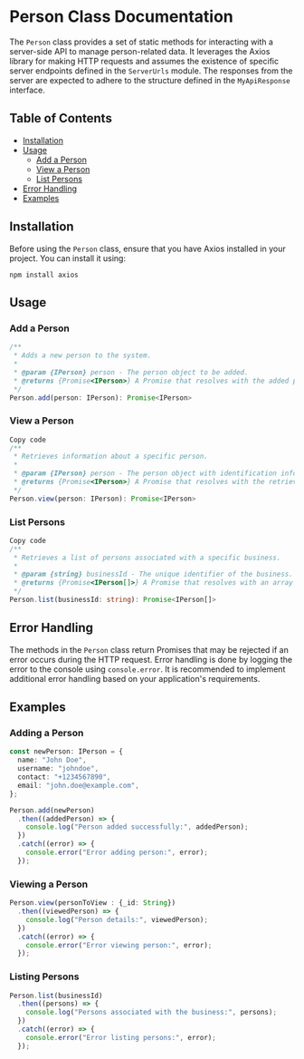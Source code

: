 # Person Class Documentation
The `Person` class provides a set of static methods for interacting with a server-side API to manage person-related data. It leverages the Axios library for making HTTP requests and assumes the existence of specific server endpoints defined in the `ServerUrls` module. The responses from the server are expected to adhere to the structure defined in the `MyApiResponse` interface.

## Table of Contents
- [Installation](#installation)
- [Usage](#usage)
  - [Add a Person](#add-a-person)
  - [View a Person](#view-a-person)
  - [List Persons](#list-persons)
- [Error Handling](#error-handling)
- [Examples](#examples)
## Installation
Before using the `Person` class, ensure that you have Axios installed in your project. You can install it using:
```
npm install axios
```

## Usage
### Add a Person
```typescript
/**
 * Adds a new person to the system.
 *
 * @param {IPerson} person - The person object to be added.
 * @returns {Promise<IPerson>} A Promise that resolves with the added person's data.
 */
Person.add(person: IPerson): Promise<IPerson>
```

### View a Person
```typescript
Copy code
/**
 * Retrieves information about a specific person.
 *
 * @param {IPerson} person - The person object with identification information.
 * @returns {Promise<IPerson>} A Promise that resolves with the retrieved person's data.
 */
Person.view(person: IPerson): Promise<IPerson>
```
### List Persons

```typescript
Copy code
/**
 * Retrieves a list of persons associated with a specific business.
 *
 * @param {string} businessId - The unique identifier of the business.
 * @returns {Promise<IPerson[]>} A Promise that resolves with an array of persons associated with the business.
 */
Person.list(businessId: string): Promise<IPerson[]>
```

## Error Handling
The methods in the `Person` class return Promises that may be rejected if an error occurs during the HTTP request. Error handling is done by logging the error to the console using `console.error`. It is recommended to implement additional error handling based on your application's requirements.

## Examples
### Adding a Person
```typescript
const newPerson: IPerson = {
  name: "John Doe",
  username: "johndoe",
  contact: "+1234567890",
  email: "john.doe@example.com",
};

Person.add(newPerson)
  .then((addedPerson) => {
    console.log("Person added successfully:", addedPerson);
  })
  .catch((error) => {
    console.error("Error adding person:", error);
  });
```
### Viewing a Person
```typescript
Person.view(personToView : {_id: String})
  .then((viewedPerson) => {
    console.log("Person details:", viewedPerson);
  })
  .catch((error) => {
    console.error("Error viewing person:", error);
  });
```

### Listing Persons
```typescript
Person.list(businessId)
  .then((persons) => {
    console.log("Persons associated with the business:", persons);
  })
  .catch((error) => {
    console.error("Error listing persons:", error);
  });
```


